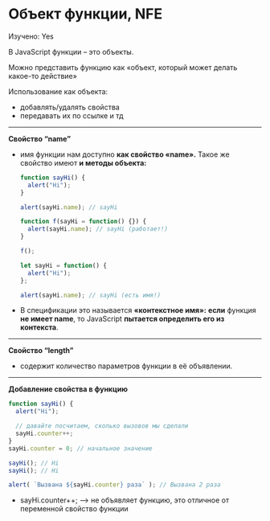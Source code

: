 # Объект функции, NFE

Изучено: Yes

В JavaScript функции – это объекты.

Можно представить функцию как «объект, который может делать какое-то действие»

Использование как объекта: 

- добавлять/удалять свойства
- передавать их по ссылке и тд

---

**Свойство “name”**

- имя функции нам доступно **как свойство «name».** Такое же свойство имеют **и методы объекта:**
    
    ```jsx
    function sayHi() {
      alert("Hi");
    }
    
    alert(sayHi.name); // sayHi
    
    function f(sayHi = function() {}) {
      alert(sayHi.name); // sayHi (работает!)
    }
    
    f();
    
    let sayHi = function() {
      alert("Hi");
    };
    
    alert(sayHi.name); // sayHi (есть имя!)
    ```
    
- В спецификации это называется **«контекстное имя»:** **если** функция **не имеет name**, то JavaScript **пытается определить его из контекста**.

---

**Свойство “length”**

- содержит количество параметров функции в её объявлении.

---

**Добавление свойства в функцию**

```jsx
function sayHi() {
  alert("Hi");

  // давайте посчитаем, сколько вызовов мы сделали
  sayHi.counter++;
}
sayHi.counter = 0; // начальное значение

sayHi(); // Hi
sayHi(); // Hi

alert( `Вызвана ${sayHi.counter} раза` ); // Вызвана 2 раза
```

- sayHi.counter++; —> не объявляет функцию, это отличное от переменной свойство функции